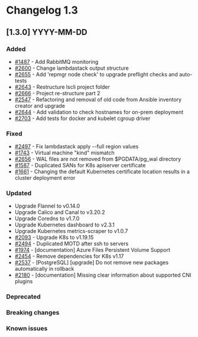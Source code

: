 # Changelog 1.3

## [1.3.0] YYYY-MM-DD

### Added

- [#1487](https://github.com//lambdastack-platform/lambdastack/issues/1487) - Add RabbitMQ monitoring
- [#2600](https://github.com/lambdastack-platform/lambdastack/issues/2600) - Change lambdastack output structure
- [#2655](https://github.com/lambdastack-platform/lambdastack/issues/2655) - Add 'repmgr node check' to upgrade preflight checks and auto-tests
- [#2643](https://github.com/lambdastack-platform/lambdastack/issues/2643) - Restructure lscli project folder
- [#2666](https://github.com/lambdastack-platform/lambdastack/issues/2666) - Project re-structure part 2
- [#2547](https://github.com/lambdastack-platform/lambdastack/issues/2547) - Refactoring and removal of old code from Ansible inventory creator and upgrade
- [#2644](https://github.com/lambdastack-platform/lambdastack/issues/2644) - Add validation to check hostnames for on-prem deployment
- [#2703](https://github.com/lambdastack-platform/lambdastack/issues/2703) - Add tests for docker and kubelet cgroup driver

### Fixed

- [#2497](https://github.com/lambdastack-platform/lambdastack/issues/2497) - Fix lambdastack apply --full region values
- [#1743](https://github.com/lambdastack-platform/lambdastack/issues/1743) - Virtual machine "kind" mismatch
- [#2656](https://github.com/lambdastack-platform/lambdastack/issues/2656) - WAL files are not removed from $PGDATA/pg_wal directory
- [#1587](https://github.com/lambdastack-platform/lambdastack/issues/1587) - Duplicated SANs for K8s apiserver certificate
- [#1661](https://github.com/lambdastack-platform/lambdastack/issues/1661) - Changing the default Kubernetes certificate location results in a cluster deployment error

### Updated

- Upgrade Flannel to v0.14.0
- Upgrade Calico and Canal to v3.20.2
- Upgrade Coredns to v1.7.0
- Upgrade Kubernetes dashboard to v2.3.1
- Upgrade Kubernetes metrics-scraper to v1.0.7
- [#2093](https://github.com/lambdastack-platform/lambdastack/issues/2093) - Upgrade K8s to v1.19.15
- [#2494](https://github.com/lambdastack-platform/lambdastack/issues/2494) - Duplicated MOTD after ssh to servers
- [#1974](https://github.com/lambdastack-platform/lambdastack/issues/1974) - [documentation] Azure Files Persistent Volume Support
- [#2454](https://github.com/lambdastack-platform/lambdastack/issues/2454) - Remove dependencies for K8s v1.17
- [#2537](https://github.com/lambdastack-platform/lambdastack/issues/2537) - [PostgreSQL] [upgrade] Do not remove new packages automatically in rollback
- [#2180](https://github.com/lambdastack-platform/lambdastack/issues/2180) - [documentation] Missing clear information about supported CNI plugins

### Deprecated

### Breaking changes

### Known issues